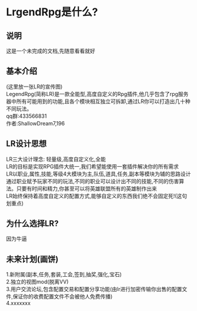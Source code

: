 # LrgendRpg是什么?

## 说明
这是一个未完成的文档,先随意看看就好

## 基本介绍
(这里放一张LR的宣传图)<br>
LegendRpg(简称LR)是一款全能型,高度自定义的Rpg插件,他几乎包含了rpg服务器中所有可能用到的功能,且各个模块相互独立可拆卸,通过LR你可以打造出几十种不同玩法。<br>
qq群:433566831<br>
作者:ShallowDream7,196

## LR设计思想
LR三大设计理念: 轻量级,高度自定义化,全能<br>
LR的目标是实现RPG插件大统一,我们希望能使用一套插件解决你的所有需求<br>
LR以职业,属性,技能,等级4大模块为主,队伍,道具,任务,副本等模块为辅的思路设计<br>
通过职业赋予玩家不同的玩法,不同的职业可以设计出不同的技能,不同的伤害算法。只要有时间和精力,你甚至可以将英雄联盟所有的英雄制作出来<br>
LR始终保持着高度自定义的配置方式,能够自定义的东西我们绝不会固定死!(这句划重点)

## 为什么选择LR?
因为牛逼

## 未来计划(画饼)
1.新附属(副本,任务,套装,工会,签到,抽奖,强化,宝石)<br>
2.独立的视图mod(脱离VV)<br>
3.用户交流论坛,包含配置交易和配置分享功能(由lr进行加密传输你出售的配置文件,保证你的收费配置文件不会被他人免费传播)<br>
4.xxxxxxx



